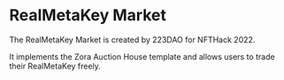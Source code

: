 # RealMetaKey Market

The RealMetaKey Market is created by 223DAO for NFTHack 2022.

It implements the Zora Auction House template and allows users to trade their RealMetaKey freely.